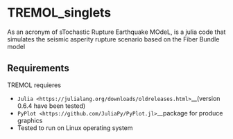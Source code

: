 # TREMOL_singlets
As an acronym of sTochastic Rupture Earthquake MOdeL, is a julia code that simulates the seismic asperity rupture scenario based on the Fiber Bundle model

Requirements
--------------

TREMOL requieres 

* `Julia <https://julialang.org/downloads/oldreleases.html>`__(version 0.6.4 have been tested)
* `PyPlot <https://github.com/JuliaPy/PyPlot.jl>`__package for produce graphics
*  Tested to run on Linux operating system
